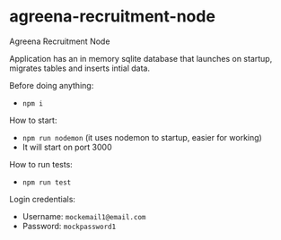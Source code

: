 # agreena-recruitment-node
Agreena Recruitment Node


 Application has an in memory sqlite database that launches on startup, migrates tables and inserts intial data.


Before doing anything:
- `npm i`

How to start:
- `npm run nodemon` (it uses nodemon to startup, easier for working)
- It will start on port 3000

How to run tests:
- `npm run test`


Login credentials: 
- Username: `mockemail1@email.com`
- Password: `mockpassword1`




